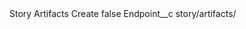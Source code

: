 <?xml version="1.0" encoding="UTF-8"?>
<CustomMetadata xmlns="http://soap.sforce.com/2006/04/metadata" xmlns:xsi="http://www.w3.org/2001/XMLSchema-instance" xmlns:xsd="http://www.w3.org/2001/XMLSchema">
    <label>Story Artifacts Create</label>
    <protected>false</protected>
    <values>
        <field>Endpoint__c</field>
        <value xsi:type="xsd:string">story/artifacts/</value>
    </values>
</CustomMetadata>
